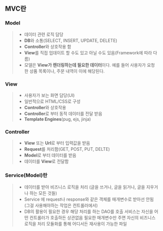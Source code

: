 ## MVC란

### Model

> - 데이터 관련 로직 담당
> - **DB**와 소통(SELECT, INSERT, UPDATE, DELETE)
> - **Controller**와 상호작용 함
> - **View**를 직접 업데이트 할 수도 있고 아닐 수도 있음(Framework에 따라 다름)
> - 모델은 **View가 렌더링하는데 필요한 데이터**이다. 예를 들어 사용자가 요청한 상품 목록이나, 주문 내역이 이에 해당된다.

### View

> - 사용자가 보는 화면 담당(UI)
> - 일반적으로 HTML/CSS로 구성
> - **Controller**와 상호작용
> - **Controller**로 부터 동적 데이터를 전달 받음
> - **Template Engines**(pug, ejs, jinja)

### Controller

> - **View** 또는 **Url**로 부터 입력값을 받음
> - **Request**를 처리함(GET, POST, PUT, DELTE)
> - **Model**로 부터 데이터를 받음
> - 데이터를 **View**로 전달함

### Service(Model)란

> - 데이터를 받아 비즈니스 로직을 처리 (글을 쓰거나, 글을 읽거나, 글을 지우거나 하는 모든 것들)
> - Service 에 request나 response와 같은 객체를 매개변수로 받아선 안됨 (그걸 사용해야하는 작업은 컨트롤러에서)
> - DB의 활용이 필요한 경우 해당 처리를 하는 DAO를 호출
서비스는 자신을 어떤 컨트롤러가 호출하든 상관없음
필요한 매개변수만 주면 자신의 비즈니스 로직을 처리
모듈화를 통해 어디서든 재사용이 가능한 파일
